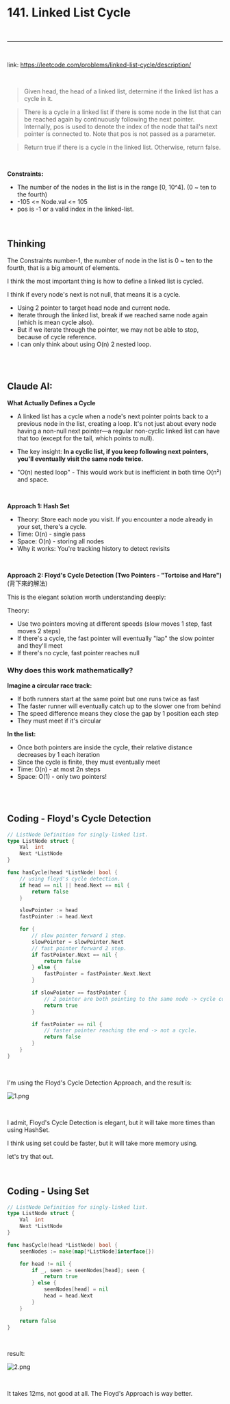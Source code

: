 # 141. Linked List Cycle

<br>

---

<br>

link: https://leetcode.com/problems/linked-list-cycle/description/

<br>

>Given head, the head of a linked list, determine if the linked list has a cycle in it.

>There is a cycle in a linked list if there is some node in the list that can be reached again by continuously following the next pointer. 
> Internally, pos is used to denote the index of the node that tail's next pointer is connected to. Note that pos is not passed as a parameter.

>Return true if there is a cycle in the linked list. Otherwise, return false.

<br>

**Constraints:**

* The number of the nodes in the list is in the range [0, 10^4]. (0 ~ ten to the fourth)
* -105 <= Node.val <= 105
* pos is -1 or a valid index in the linked-list.

<br>

## Thinking

The Constraints number-1, the number of node in the list is 0 ~ ten to the fourth, that is a big amount of elements.

I think the most important thing is how to define a linked list is cycled.

I think if every node's next is not null, that means it is a cycle.

* Using 2 pointer to target head node and current node.
* Iterate through the linked list, break if we reached same node again (which is mean cycle also).
* But if we iterate through the pointer, we may not be able to stop, because of cycle reference.
* I can only think about using O(n) 2 nested loop.

<br>
<br>

## Claude AI:

**What Actually Defines a Cycle**

* A linked list has a cycle when a node's next pointer points back to a previous node in the list, creating a loop. 
    It's not just about every node having a non-null next pointer—a regular non-cyclic linked list can have that too (except for the tail, which points to null).

* The key insight: __In a cyclic list, if you keep following next pointers, you'll eventually visit the same node twice.__

* "O(n) nested loop" - This would work but is inefficient in both time O(n²) and space.

<br>

**Approach 1: Hash Set**

* Theory: Store each node you visit. If you encounter a node already in your set, there's a cycle.
* Time: O(n) - single pass
* Space: O(n) - storing all nodes
* Why it works: You're tracking history to detect revisits

<br>

**Approach 2: Floyd's Cycle Detection (Two Pointers - "Tortoise and Hare")** (背下來的解法)

This is the elegant solution worth understanding deeply:

Theory:
* Use two pointers moving at different speeds (slow moves 1 step, fast moves 2 steps)
* If there's a cycle, the fast pointer will eventually "lap" the slow pointer and they'll meet
* If there's no cycle, fast pointer reaches null

### Why does this work mathematically?

**Imagine a circular race track:**

* If both runners start at the same point but one runs twice as fast
* The faster runner will eventually catch up to the slower one from behind
* The speed difference means they close the gap by 1 position each step
* They must meet if it's circular

**In the list:**

* Once both pointers are inside the cycle, their relative distance decreases by 1 each iteration
* Since the cycle is finite, they must eventually meet
* Time: O(n) - at most 2n steps
* Space: O(1) - only two pointers!

<br>
<br>

## Coding - Floyd's Cycle Detection

```go
// ListNode Definition for singly-linked list.
type ListNode struct {
	Val  int
	Next *ListNode
}

func hasCycle(head *ListNode) bool {
	// using floyd's cycle detection.
	if head == nil || head.Next == nil {
		return false
	}

	slowPointer := head
	fastPointer := head.Next

	for {
		// slow pointer forward 1 step.
		slowPointer = slowPointer.Next
		// fast pointer forward 2 step.
		if fastPointer.Next == nil {
			return false
		} else {
			fastPointer = fastPointer.Next.Next
		}

		if slowPointer == fastPointer {
			// 2 pointer are both pointing to the same node -> cycle confirmed.
			return true
		}

		if fastPointer == nil {
			// faster pointer reaching the end -> not a cycle.
			return false
		}
	}
}
```

<br>

I'm using the Floyd's Cycle Detection Approach, and the result is:

![1.png](imgs/1.png)

<br>

I admit, Floyd's Cycle Detection is elegant, but it will take more times than using HashSet.

I think using set could be faster, but it will take more memory using.

let's try that out.

<br>

## Coding - Using Set

```go
// ListNode Definition for singly-linked list.
type ListNode struct {
	Val  int
	Next *ListNode
}

func hasCycle(head *ListNode) bool {
	seenNodes := make(map[*ListNode]interface{})

	for head != nil {
		if _, seen := seenNodes[head]; seen {
			return true
		} else {
			seenNodes[head] = nil
			head = head.Next
		}
	}

	return false
}
```

<br>

result:

![2.png](imgs/2.png)

<br>

It takes 12ms, not good at all. The Floyd's Approach is way better.